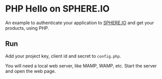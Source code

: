 PHP Hello on SPHERE.IO
=======================

An example to authenticate your application to [SPHERE.IO](http://sphere.io) and get your products, using PHP.

## Run

Add your project key, client id and secret to `config.php`.

You will need a local web server, like MAMP, WAMP, etc. Start the server and open the web page.
